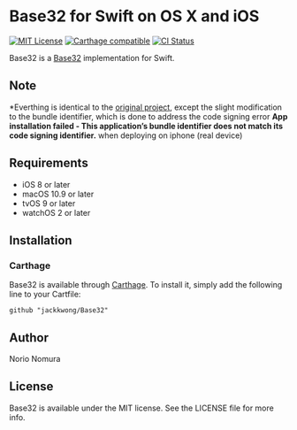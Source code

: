 # Base32 for Swift on OS X and iOS
[![MIT License](http://img.shields.io/badge/license-MIT-blue.svg?style=flat)](LICENSE)
[![Carthage compatible](https://img.shields.io/badge/Carthage-compatible-4BC51D.svg?style=flat)](https://github.com/Carthage/Carthage)
[![CI Status](http://img.shields.io/travis/norio-nomura/Base32.svg?style=flat)](https://travis-ci.org/norio-nomura/Base32)

Base32 is a [Base32](https://tools.ietf.org/html/rfc4648) implementation for Swift.

## Note

*Everthing is identical to the [original project](https://github.com/norio-nomura/Base32), except the slight modification to the bundle identifier, which is done to address the code signing error **App installation failed - This application’s bundle identifier does not match its code signing identifier.** when deploying on iphone (real device)

## Requirements

* iOS 8 or later
* macOS 10.9 or later
* tvOS 9 or later
* watchOS 2 or later

## Installation

### Carthage

Base32 is available through [Carthage](https://github.com/Carthage/Carthage). To install
it, simply add the following line to your Cartfile:

`github "jackkwong/Base32"`

## Author

Norio Nomura

## License

Base32 is available under the MIT license. See the LICENSE file for more info.
